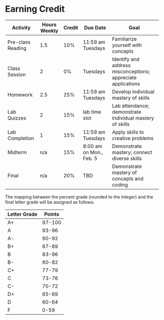 # Earning Credit

| Activity | Hours Weekly | Credit | Due Date | Goal |
|--|--|--|--|--|
| Pre-class Reading | 1.5 | 10%  | 11:59 am Tuesdays | Familiarize yourself with concepts |
| Class Session | 2 | 0% | Tuesdays | Identify and address misconceptions; appreciate applications |
| Homework | 2.5 |  25%  | 11:59 am Tuesdays | Develop individual mastery of skills |
| Lab Quizzes | 2 |  15% | lab time slot | Lab attendance; demonstrate individual mastery of skills |
| Lab Completion | 1 |  15%  | 11:59 am Tuesdays | Apply skills to creative problems |
| Midterm | n/a |  15%  | 8:00 am on Mon., Feb. 5 | Demonstrate mastery; connect diverse skills
| Final | n/a |  20%  | TBD | Demonstrate mastery of concepts and coding

The mapping between the percent grade (rounded to the integer) and the final letter grade will be assigned as follows:

| Letter Grade | Points|
|--|--|
|A+|97-100|
|A|93-96|
|A-|90-92|
|B+|87-89|
|B|83-96|
|B-|80-82|
|C+|77-79|
|C|73-76|
|C-|70-72|
|D+|65-69|
|D|60-64|
|F|0-59|
